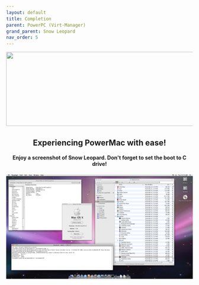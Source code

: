 ```yaml
---
layout: default
title: Completion
parent: PowerPC (Virt-Manager)
grand_parent: Snow Leopard
nav_order: 5
---
```


<p align="center">
  <img width="650" height="200" src="../../../../../assets/HeaderCongrats.png">
</p>

<h2 align="center">Experiencing PowerMac with ease!</h2>
<h4 align="center">Enjoy a screenshot of Snow Leopard. Don't forget to set the boot to C drive!</h4>

<a href="https://raw.githubusercontent.com/royalgraphx/DarwinKVM/main/docs/showcase/PowerMacSnowLeopard.png"><img src="../../../../../showcase/PowerMacSnowLeopard.png" alt=""></a>
